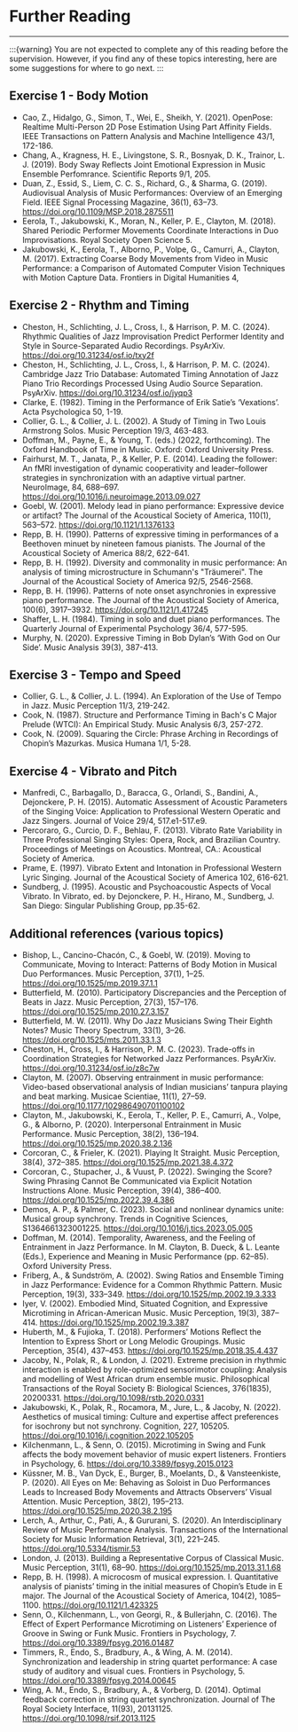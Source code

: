 # Further Reading
---
:::{warning}
You are not expected to complete any of this reading before the supervision. However, if you find any of these topics interesting, here are some suggestions for where to go next.
:::

## Exercise 1 - Body Motion
- Cao, Z., Hidalgo, G., Simon, T., Wei, E., Sheikh, Y. (2021). OpenPose: Realtime Multi-Person 2D Pose Estimation Using Part Affinity Fields. IEEE Transactions on Pattern Analysis and Machine Intelligence 43/1, 172-186.
- Chang, A., Kragness, H. E., Livingstone, S. R., Bosnyak, D. K., Trainor, L. J. (2019). Body Sway Reflects Joint Emotional Expression in Music Ensemble Perfomrance. Scientific Reports 9/1, 205.
- Duan, Z., Essid, S., Liem, C. C. S., Richard, G., & Sharma, G. (2019). Audiovisual Analysis of Music Performances: Overview of an Emerging Field. IEEE Signal Processing Magazine, 36(1), 63–73. https://doi.org/10.1109/MSP.2018.2875511
- Eerola, T., Jakubowski, K., Moran, N., Keller, P. E., Clayton, M. (2018). Shared Periodic Performer Movements Coordinate Interactions in Duo Improvisations. Royal Society Open Science 5.
- Jakubowski, K., Eerola, T., Alborno, P., Volpe, G., Camurri, A., Clayton, M. (2017). Extracting Coarse Body Movements from Video in Music Performance: a Comparison of Automated Computer Vision Techniques with Motion Capture Data. Frontiers in Digital Humanities 4, 

## Exercise 2 - Rhythm and Timing
- Cheston, H., Schlichting, J. L., Cross, I., & Harrison, P. M. C. (2024). Rhythmic Qualities of Jazz Improvisation Predict Performer Identity and Style in Source-Separated Audio Recordings. PsyArXiv. https://doi.org/10.31234/osf.io/txy2f
- Cheston, H., Schlichting, J. L., Cross, I., & Harrison, P. M. C. (2024). Cambridge Jazz Trio Database: Automated Timing Annotation of Jazz Piano Trio Recordings Processed Using Audio Source Separation. PsyArXiv. https://doi.org/10.31234/osf.io/jyqp3
- Clarke, E. (1982). Timing in the Performance of Erik Satie’s ‘Vexations’. Acta Psychologica 50, 1-19.
- Collier, G. L., & Collier, J. L. (2002). A Study of Timing in Two Louis Armstrong Solos. Music Perception 19/3, 463-483.
- Doffman, M., Payne, E., & Young, T. (eds.) (2022, forthcoming). The Oxford Handbook of Time in Music. Oxford: Oxford University Press.
- Fairhurst, M. T., Janata, P., & Keller, P. E. (2014). Leading the follower: An fMRI investigation of dynamic cooperativity and leader–follower strategies in synchronization with an adaptive virtual partner. NeuroImage, 84, 688–697. https://doi.org/10.1016/j.neuroimage.2013.09.027
- Goebl, W. (2001). Melody lead in piano performance: Expressive device or artifact? The Journal of the Acoustical Society of America, 110(1), 563–572. https://doi.org/10.1121/1.1376133
- Repp, B. H. (1990). Patterns of expressive timing in performances of a Beethoven minuet by nineteen famous pianists. The Journal of the Acoustical Society of America 88/2, 622-641.
- Repp, B. H. (1992). Diversity and commonality in music performance: An analysis of timing microstructure in Schumann's "Träumerei". The Journal of the Acoustical Society of America 92/5, 2546-2568.
- Repp, B. H. (1996). Patterns of note onset asynchronies in expressive piano performance. The Journal of the Acoustical Society of America, 100(6), 3917–3932. https://doi.org/10.1121/1.417245
- Shaffer, L. H. (1984). Timing in solo and duet piano performances. The Quarterly Journal of Experimental Psychology 36/4, 577-595.
- Murphy, N. (2020). Expressive Timing in Bob Dylan’s ‘With God on Our Side’. Music Analysis 39(3), 387-413.


## Exercise 3 - Tempo and Speed
- Collier, G. L., & Collier, J. L. (1994). An Exploration of the Use of Tempo in Jazz. Music Perception 11/3, 219-242.
- Cook, N. (1987). Structure and Performance Timing in Bach's C Major Prelude (WTCI): An Empirical Study. Music Analysis 6/3, 257-272.
- Cook, N. (2009). Squaring the Circle: Phrase Arching in Recordings of Chopin’s Mazurkas. Musica Humana 1/1, 5-28.

## Exercise 4 - Vibrato and Pitch
- Manfredi, C., Barbagallo, D., Baracca, G., Orlandi, S., Bandini, A., Dejonckere, P. H. (2015). Automatic Assessment of Acoustic Parameters of the Singing Voice: Application to Professional Western Operatic and Jazz Singers. Journal of Voice 29/4, 517.e1-517.e9.
- Percoraro, G., Curcio, D. F., Behlau, F. (2013). Vibrato Rate Variability in Three Professional Singing Styles: Opera, Rock, and Brazilian Country. Proceedings of Meetings on Acoustics. Montreal, CA.: Acoustical Society of America.
- Prame, E. (1997). Vibrato Extent and Intonation in Professional Western Lyric Singing. Journal of the Acoustical Society of America 102, 616-621.
- Sundberg, J. (1995). Acoustic and Psychoacoustic Aspects of Vocal Vibrato. In Vibrato, ed. by Dejonckere, P. H., Hirano, M., Sundberg, J. San Diego: Singular Publishing Group, pp.35-62.

## Additional references (various topics)
- Bishop, L., Cancino-Chacón, C., & Goebl, W. (2019). Moving to Communicate, Moving to Interact: Patterns of Body Motion in Musical Duo Performances. Music Perception, 37(1), 1–25. https://doi.org/10.1525/mp.2019.37.1.1
- Butterfield, M. (2010). Participatory Discrepancies and the Perception of Beats in Jazz. Music Perception, 27(3), 157–176. https://doi.org/10.1525/mp.2010.27.3.157
- Butterfield, M. W. (2011). Why Do Jazz Musicians Swing Their Eighth Notes? Music Theory Spectrum, 33(1), 3–26. https://doi.org/10.1525/mts.2011.33.1.3
- Cheston, H., Cross, I., & Harrison, P. M. C. (2023). Trade-offs in Coordination Strategies for Networked Jazz Performances. PsyArXiv. https://doi.org/10.31234/osf.io/z8c7w
- Clayton, M. (2007). Observing entrainment in music performance: Video-based observational analysis of Indian musicians’ tanpura playing and beat marking. Musicae Scientiae, 11(1), 27–59. https://doi.org/10.1177/102986490701100102
- Clayton, M., Jakubowski, K., Eerola, T., Keller, P. E., Camurri, A., Volpe, G., & Alborno, P. (2020). Interpersonal Entrainment in Music Performance. Music Perception, 38(2), 136–194. https://doi.org/10.1525/mp.2020.38.2.136
- Corcoran, C., & Frieler, K. (2021). Playing It Straight. Music Perception, 38(4), 372–385. https://doi.org/10.1525/mp.2021.38.4.372
- Corcoran, C., Stupacher, J., & Vuust, P. (2022). Swinging the Score? Swing Phrasing Cannot Be Communicated via Explicit Notation Instructions Alone. Music Perception, 39(4), 386–400. https://doi.org/10.1525/mp.2022.39.4.386
- Demos, A. P., & Palmer, C. (2023). Social and nonlinear dynamics unite: Musical group synchrony. Trends in Cognitive Sciences, S1364661323001225. https://doi.org/10.1016/j.tics.2023.05.005
- Doffman, M. (2014). Temporality, Awareness, and the Feeling of Entrainment in Jazz Performance. In M. Clayton, B. Dueck, & L. Leante (Eds.), Experience and Meaning in Music Performance (pp. 62–85). Oxford University Press.
- Friberg, A., & Sundström, A. (2002). Swing Ratios and Ensemble Timing in Jazz Performance: Evidence for a Common Rhythmic Pattern. Music Perception, 19(3), 333–349. https://doi.org/10.1525/mp.2002.19.3.333
- Iyer, V. (2002). Embodied Mind, Situated Cognition, and Expressive Microtiming in African-American Music. Music Perception, 19(3), 387–414. https://doi.org/10.1525/mp.2002.19.3.387
- Huberth, M., & Fujioka, T. (2018). Performers’ Motions Reflect the Intention to Express Short or Long Melodic Groupings. Music Perception, 35(4), 437–453. https://doi.org/10.1525/mp.2018.35.4.437
- Jacoby, N., Polak, R., & London, J. (2021). Extreme precision in rhythmic interaction is enabled by role-optimized sensorimotor coupling: Analysis and modelling of West African drum ensemble music. Philosophical Transactions of the Royal Society B: Biological Sciences, 376(1835), 20200331. https://doi.org/10.1098/rstb.2020.0331
- Jakubowski, K., Polak, R., Rocamora, M., Jure, L., & Jacoby, N. (2022). Aesthetics of musical timing: Culture and expertise affect preferences for isochrony but not synchrony. Cognition, 227, 105205. https://doi.org/10.1016/j.cognition.2022.105205
- Kilchenmann, L., & Senn, O. (2015). Microtiming in Swing and Funk affects the body movement behavior of music expert listeners. Frontiers in Psychology, 6. https://doi.org/10.3389/fpsyg.2015.0123
- Küssner, M. B., Van Dyck, E., Burger, B., Moelants, D., & Vansteenkiste, P. (2020). All Eyes on Me: Behaving as Soloist in Duo Performances Leads to Increased Body Movements and Attracts Observers’ Visual Attention. Music Perception, 38(2), 195–213. https://doi.org/10.1525/mp.2020.38.2.195
- Lerch, A., Arthur, C., Pati, A., & Gururani, S. (2020). An Interdisciplinary Review of Music Performance Analysis. Transactions of the International Society for Music Information Retrieval, 3(1), 221–245. https://doi.org/10.5334/tismir.53
- London, J. (2013). Building a Representative Corpus of Classical Music. Music Perception, 31(1), 68–90. https://doi.org/10.1525/mp.2013.31.1.68
- Repp, B. H. (1998). A microcosm of musical expression. I. Quantitative analysis of pianists’ timing in the initial measures of Chopin’s Etude in E major. The Journal of the Acoustical Society of America, 104(2), 1085–1100. https://doi.org/10.1121/1.423325
- Senn, O., Kilchenmann, L., von Georgi, R., & Bullerjahn, C. (2016). The Effect of Expert Performance Microtiming on Listeners’ Experience of Groove in Swing or Funk Music. Frontiers in Psychology, 7. https://doi.org/10.3389/fpsyg.2016.01487
- Timmers, R., Endo, S., Bradbury, A., & Wing, A. M. (2014). Synchronization and leadership in string quartet performance: A case study of auditory and visual cues. Frontiers in Psychology, 5. https://doi.org/10.3389/fpsyg.2014.00645
- Wing, A. M., Endo, S., Bradbury, A., & Vorberg, D. (2014). Optimal feedback correction in string quartet synchronization. Journal of The Royal Society Interface, 11(93), 20131125. https://doi.org/10.1098/rsif.2013.1125
